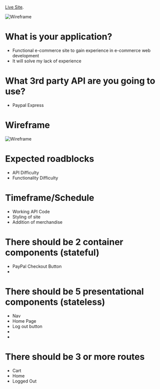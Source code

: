 [Live Site]().



![Wireframe]() 

# What is your application?
* Functional e-commerce site to gain experience in e-commerce web development
* It will solve my lack of experience 

# What 3rd party API are you going to use?
* Paypal Express

# Wireframe
![Wireframe](src/assets/Mod2Wire.png)

# Expected roadblocks
* API Difficulty
* Functionality Difficulty

# Timeframe/Schedule
* Working API Code
* Styling of site
* Addition of merchandise

# There should be 2 container components (stateful)
*  PayPal Checkout Button
*   

# There should be 5 presentational components (stateless)
* Nav
* Home Page
* Log out button
*
*

# There should be 3 or more routes
* Cart
* Home
* Logged Out